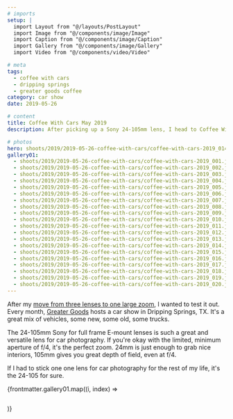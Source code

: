 ```yaml
---
# imports
setup: |
  import Layout from "@/layouts/PostLayout"
  import Image from "@/components/image/Image"
  import Caption from "@/components/image/Caption"
  import Gallery from "@/components/image/Gallery"
  import Video from "@/components/video/Video"

# meta
tags:
  - coffee with cars
  - dripping springs
  - greater goods coffee
category: car show
date: 2019-05-26

# content
title: Coffee With Cars May 2019
description: After picking up a Sony 24-105mm lens, I head to Coffee With Cars.

# photos
hero: shoots/2019/2019-05-26-coffee-with-cars/coffee-with-cars-2019_014.jpg
gallery01:
  - shoots/2019/2019-05-26-coffee-with-cars/coffee-with-cars-2019_001.jpg
  - shoots/2019/2019-05-26-coffee-with-cars/coffee-with-cars-2019_002.jpg
  - shoots/2019/2019-05-26-coffee-with-cars/coffee-with-cars-2019_003.jpg
  - shoots/2019/2019-05-26-coffee-with-cars/coffee-with-cars-2019_004.jpg
  - shoots/2019/2019-05-26-coffee-with-cars/coffee-with-cars-2019_005.jpg
  - shoots/2019/2019-05-26-coffee-with-cars/coffee-with-cars-2019_006.jpg
  - shoots/2019/2019-05-26-coffee-with-cars/coffee-with-cars-2019_007.jpg
  - shoots/2019/2019-05-26-coffee-with-cars/coffee-with-cars-2019_008.jpg
  - shoots/2019/2019-05-26-coffee-with-cars/coffee-with-cars-2019_009.jpg
  - shoots/2019/2019-05-26-coffee-with-cars/coffee-with-cars-2019_010.jpg
  - shoots/2019/2019-05-26-coffee-with-cars/coffee-with-cars-2019_011.jpg
  - shoots/2019/2019-05-26-coffee-with-cars/coffee-with-cars-2019_012.jpg
  - shoots/2019/2019-05-26-coffee-with-cars/coffee-with-cars-2019_013.jpg
  - shoots/2019/2019-05-26-coffee-with-cars/coffee-with-cars-2019_014.jpg
  - shoots/2019/2019-05-26-coffee-with-cars/coffee-with-cars-2019_015.jpg
  - shoots/2019/2019-05-26-coffee-with-cars/coffee-with-cars-2019_016.jpg
  - shoots/2019/2019-05-26-coffee-with-cars/coffee-with-cars-2019_017.jpg
  - shoots/2019/2019-05-26-coffee-with-cars/coffee-with-cars-2019_018.jpg
  - shoots/2019/2019-05-26-coffee-with-cars/coffee-with-cars-2019_019.jpg
  - shoots/2019/2019-05-26-coffee-with-cars/coffee-with-cars-2019_020.jpg
---
```


After my [move from three lenses to one large zoom](http://localhost:3000/blog/lens-change-from-3-to-1), I wanted to test it out. Every month, [Greater Goods](https://greatergoodsroasting.com/) hosts a car show in Dripping Springs, TX. It's a great mix of vehicles, some new, some old, some trucks.

The 24-105mm Sony for full frame E-mount lenses is such a great and versatile lens for car photography. If you're okay with the limited, minimum aperture of f/4, it's the perfect zoom. 24mm is just enough to grab nice interiors, 105mm gives you great depth of field, even at f/4.

If I had to stick one one lens for car photography for the rest of my life, it's the 24-105 for sure.

<div class="gallery">
    {frontmatter.gallery01.map((i, index) =>
        <Gallery file={i}>
            <figure>
                <picture>
                    <Image file={i} />
                </picture>
                <Caption file={i} showMeta={true}>
            </figure>
        </Gallery>
    )}
</div>